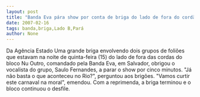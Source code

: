 ```yaml
---
layout: post
title: "Banda Eva pára show por conta de briga do lado de fora do cordão"
date: 2007-02-16
tags: banda,briga,Lado B,Pará
author: None
---
```

Da Agência Estado
Uma grande briga envolvendo dois grupos de foliões que estavam na noite de quinta-feira (15) do lado de fora das cordas do bloco Nu Outro, comandado pela Banda Eva, em Salvador, obrigou o vocalista do grupo, Saulo Fernandes, a parar o show por cinco minutos. 
\"Já não basta o que aconteceu no Rio?\", perguntou aos brigões. \"Vamos curtir este carnaval na moral\", emendou. Com a reprimenda, a briga terminou e o bloco continuou o desfile. 